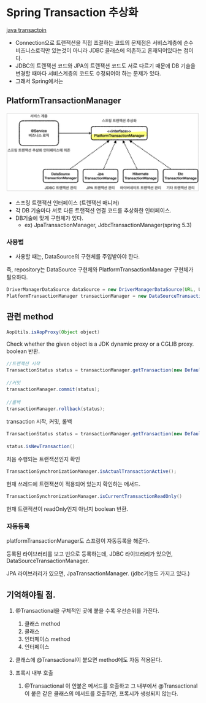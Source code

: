 # Spring Transaction 추상화

[java transactoin](../../Java/Java%20Database/Java%20Transaction.md)
- Connection으로 트랜잭션을 직접 조절하는 코드의 문제점은 서비스계층에 순수 비즈니스로직만 있는것이 아니라 JDBC 클래스에 의존하고 혼재되어있다는 점이다.
- JDBC의 트랜잭션 코드와 JPA의 트랜잭션 코드도 서로 다르기 때문에 DB 기술을 변경할 때마다 서비스계층의 코드도 수정되어야 하는 문제가 있다.
- 그래서 Spring에서는 

## PlatformTransactionManager

![tsManager](../../images/DB/transactionmanager.png)

- 스프링 트랜잭션 인터페이스 (트랜잭션 매니저)
- 각 DB 기술마다 서로 다른 트랜잭션 연결 코드를 추상화한 인터페이스.
- DB기술에 맞게 구현체가 있다.
  - ex) JpaTransactionManager, JdbcTransactionManager(spring 5.3)

### 사용법
- 사용할 때는, DataSource의 구현체를 주입받아야 한다. 

즉, repository는 DataSource 구현체와 PlatformTransactionManager 구현체가 필요하다.

~~~java
DriverManagerDataSource dataSource = new DriverManagerDataSource(URL, USERNAME, PASSWORD);
PlatformTransactionManager transactionManager = new DataSourceTransactionManager(dataSource);
~~~

## 관련 method

```java
AopUtils.isAopProxy(Object object)
```

Check whether the given object is a JDK dynamic proxy or a CGLIB proxy.
boolean 반환.

```java
//트랜잭션 시작
TransactionStatus status = transactionManager.getTransaction(new DefaultTransactionDefinition());

//커밋
transactionManager.commit(status);

//롤백
transactionManager.rollback(status);
```

transaction 시작, 커밋, 롤백

```java
TransactionStatus status = transactionManager.getTransaction(new DefaultTransactionDefinition());

status.isNewTransaction()
```

처음 수행되는 트랜잭션인지 확인

```java
TransactionSynchronizationManager.isActualTransactionActive();
```

현재 쓰레드에 트랜잭션이 적용되어 있는지 확인하는 메서드.

```java
TransactionSynchronizationManager.isCurrentTransactionReadOnly()
```

현재 트랜잭션이 readOnly인지 아닌지 boolean 반환.

### 자동등록
platformTransactionManager도 스프링이 자동등록을 해준다.

등록된 라이브러리를 보고 빈으로 등록하는데,
JDBC 라이브러리가 있으면, DataSourceTransactionManager.

JPA 라이브러리가 있으면, JpaTransactionManager. (jdbc기능도 가지고 있다.) 

## 기억해야될 점.

1. @Transactional을 구체적인 곳에 붙을 수록 우선순위를 가진다.

   1. 클래스 method
   2. 클래스
   3. 인터페이스 method
   4. 인터페이스

2. 클래스에 @Transactional이 붙으면 method에도 자동 적용된다.
3. 프록시 내부 호출
   1. @Transactional 이 안붙은 메서드를 호출하고 그 내부에서 @Transactional이 붙은 같은 클래스의 메서드를 호출하면, 프록시가 생성되지 않는다.
